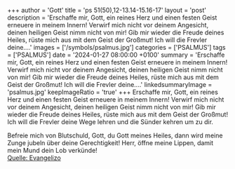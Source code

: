 +++
author = 'Gott'
title = 'ps 51(50),12-13.14-15.16-17'
layout = 'post'
description = 'Erschaffe mir, Gott, ein reines Herz und einen festen Geist erneuere in meinem Innern! Verwirf mich nicht vor deinem Angesicht, deinen heiligen Geist nimm nicht von mir!  Gib mir wieder die Freude deines Heiles, rüste mich aus mit dem Geist der Großmut! Ich will die Frevler deine....'
images = ['/symbols/psalmus.jpg']
categories = ['PSALMUS']
tags = ['PSALMUS']
date = '2024-01-27 08:00:00 +0100'
summary = 'Erschaffe mir, Gott, ein reines Herz und einen festen Geist erneuere in meinem Innern! Verwirf mich nicht vor deinem Angesicht, deinen heiligen Geist nimm nicht von mir!  Gib mir wieder die Freude deines Heiles, rüste mich aus mit dem Geist der Großmut! Ich will die Frevler deine....'
linkedsummaryImage = 'psalmus.jpg'
keepImageRatio = 'true'
+++
Erschaffe mir, Gott, ein reines Herz und einen festen Geist erneuere in meinem Innern!
Verwirf mich nicht vor deinem Angesicht, deinen heiligen Geist nimm nicht von mir! 
Gib mir wieder die Freude deines Heiles, rüste mich aus mit dem Geist der Großmut!
Ich will die Frevler deine Wege lehren und die Sünder kehren um zu dir.<!--more--> 

Befreie mich von Blutschuld, Gott, du Gott meines Heiles, dann wird meine Zunge jubeln über deine Gerechtigkeit!
Herr, öffne meine Lippen, damit mein Mund dein Lob verkünde!<br> [Quelle: Evangelizo](https://evangeliumtagfuertag.org/DE/gospel)